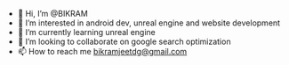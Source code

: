 - 👋 Hi, I’m @BIKRAM
- 👀 I’m interested in android dev, unreal engine and website development 
- 🌱 I’m currently learning unreal engine
- 💞️ I’m looking to collaborate on google search optimization 
- 📫 How to reach me bikramjeetdg@gmail.com 

<!---
BIKRAM176/BIKRAM176 is a ✨ special ✨ repository because its `README.md` (this file) appears on your GitHub profile.
You can click the Preview link to take a look at your changes.
--->
